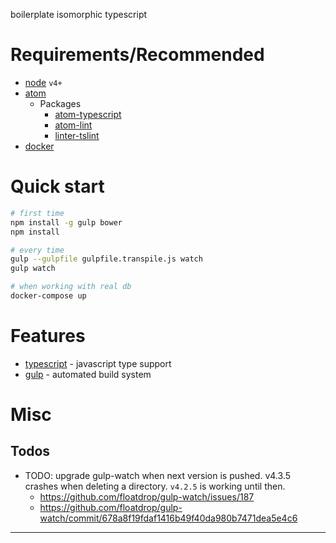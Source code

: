 boilerplate isomorphic typescript

# Requirements/Recommended

 - [node] `v4+`
 - [atom]
    - Packages
      - [atom-typescript]
      - [atom-lint]
      - [linter-tslint]
 - [docker]

# Quick start

```bash
# first time
npm install -g gulp bower
npm install

# every time
gulp --gulpfile gulpfile.transpile.js watch
gulp watch

# when working with real db
docker-compose up
```

# Features

 - [typescript] - javascript type support
 - [gulp] - automated build system

# Misc

## Todos

- TODO: upgrade gulp-watch when next version is pushed.  v4.3.5 crashes when deleting a directory.  `v4.2.5` is working until then.
  - https://github.com/floatdrop/gulp-watch/issues/187
  - https://github.com/floatdrop/gulp-watch/commit/678a8f19fdaf1416b49f40da980b7471dea5e4c6

---

[node]: https://nodejs.org/
[atom]: https://atom.io/
[atom-typescript]: https://atom.io/packages/atom-typescript
[gulp]: http://gulpjs.com/
[typescript]: http://www.typescriptlang.org/
[backbone]: http://backbonejs.org/
[tsd]: http://definitelytyped.org/tsd/
[tslint]: http://palantir.github.io/tslint/
[atom-lint]: https://atom.io/packages/atom-lint
[linter-tslint]: https://atom.io/packages/linter-tslint
[es5-shim]: https://github.com/es-shims/es5-shim
[webpack]: https://webpack.github.io/
[docker]: https://www.docker.com/
